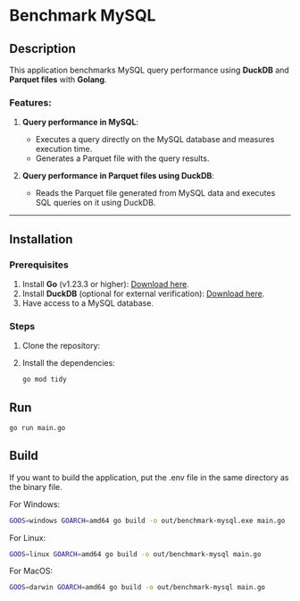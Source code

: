 # Benchmark MySQL

## Description

This application benchmarks MySQL query performance using **DuckDB** and **Parquet files** with **Golang**.

### Features:

1. **Query performance in MySQL**:

   - Executes a query directly on the MySQL database and measures execution time.
   - Generates a Parquet file with the query results.

2. **Query performance in Parquet files using DuckDB**:
   - Reads the Parquet file generated from MySQL data and executes SQL queries on it using DuckDB.

---

## Installation

### Prerequisites

1. Install **Go** (v1.23.3 or higher): [Download here](https://go.dev/dl/).
2. Install **DuckDB** (optional for external verification): [Download here](https://duckdb.org/).
3. Have access to a MySQL database.

### Steps

1. Clone the repository:

2. Install the dependencies:
   ```bash
   go mod tidy
   ```

## Run

```bash
go run main.go
```

## Build

If you want to build the application, put the .env file in the same directory as the binary file.

For Windows:

```bash
GOOS=windows GOARCH=amd64 go build -o out/benchmark-mysql.exe main.go
```

For Linux:

```bash
GOOS=linux GOARCH=amd64 go build -o out/benchmark-mysql main.go
```

For MacOS:

```bash
GOOS=darwin GOARCH=amd64 go build -o out/benchmark-mysql main.go
```
